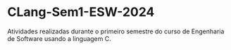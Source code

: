 # CLang-Sem1-ESW-2024
Atividades realizadas durante o primeiro semestre do curso de Engenharia de Software usando a linguagem C.
